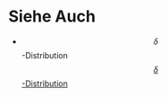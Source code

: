 # Siehe Auch

- $$\delta$$-Distribution
[$$\delta$$-Distribution](http://www.physik.uni-halle.de/~tpobx/deltafkt.pdf "Delta-Distribution")

